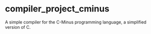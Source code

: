 # compiler_project_cminus
A simple compiler for the C-Minus programming language, a simplified version of C.

